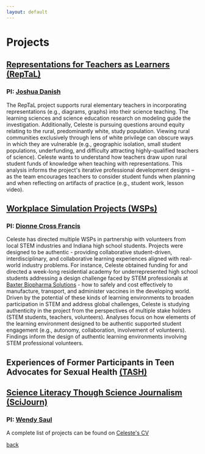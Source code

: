 ```yaml
---
layout: default
---
```


# Projects

## [Representations for Teachers as Learners (RepTaL)](http://reptalproject.org/) 
### PI: [Joshua Danish](http://www.joshuadanish.com/) 
The RepTaL project supports rural elementary teachers in incorporating representations (e.g., diagrams, graphs) into their science teaching. The learning sciences and science education research on modeling guide the investigation. Additionally, Celeste is pursuing questions around equity relating to the rural, predominantly white, study population. Viewing rural communities exclusively through lens of white privilege can obscure ways in which they are vulnerable (e.g., geographic isolation, small student populations, underfunding, and difficulty attracting highly-qualified teachers of science). Celeste wants to understand how teachers draw upon rural student funds of knowledge when teaching with representations. This analysis informs the project's iterative professional development designs – as the team encourages teachers to consider student funds when planning and when reflecting on artifacts of practice (e.g., student work, lesson video).

## [Workplace Simulation Projects (WSPs)](https://p16.education.indiana.edu/projects/current/workplace-simulation-projects/defense.html)
### PI: [Dionne Cross Francis](https://education.indiana.edu/about/directory/profiles/cross_francis-dionne.html)
Celeste has directed multiple WSPs in partnership with volunteers from local STEM industries and Indiana high school students. Projects were designed to be authentic - providing collaborative student-driven, interdisciplinary, and collaborative learning experiences aligned with real-world industry problems. For instance, Celeste obtained funding for and directed a week-long residential academy for underrepresented high school students addressing a design challenge faced by STEM professionals at [Baxter Biopharma Solutions](https://p16.education.indiana.edu/projects/current/balfour/academy/workplace-sim/index.html) - how to safely and cost effectively to manufacture, transport, and administer vaccines in the developing world. Driven by the potential of these kinds of learning environments to broaden participation in STEM and address global challenges, Celeste is studying authenticity in the project from the perspectives of multiple stake holders (STEM students, teachers, volunteers). Analyses focus on how elements of the learning environment designed to be authentic supported student engagement (e.g., autonomy, collaboration, involvement of volunteers). Findings inform the design of authentic learning environments involving STEM professional volunteers. 

## Experiences of Former Participants in Teen Advocates for Sexual Health [(TASH)](https://www.plannedparenthood.org/planned-parenthood-st-louis-region-southwest-missouri/education/teen-advocates-sexual-health)

## [Science Literacy Though Science Journalism (SciJourn)](http://www.scijourner.org/)
### PI: [Wendy Saul](https://coe.umsl.edu/mycoe/p2_profiles/viewProfile/sso_id/saulw)

A complete list of projects can be found on [Celeste's CV](https://www.celestenicholas.com/assets/CV-Nicholas_Sept%202019%20website.pdf)

[back](./)
